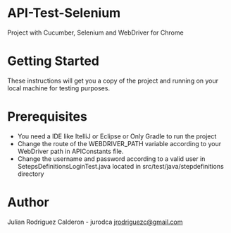 # API-Test-Selenium
Project with Cucumber, Selenium and WebDriver for Chrome

# Getting Started
These instructions will get you a copy of the project and running on your local machine for testing purposes.

# Prerequisites
- You need a IDE like ItelliJ or Eclipse or Only Gradle to run the project
- Change the route of the WEBDRIVER_PATH variable according to your WebDriver path in APIConstants file. 
- Change the username and password according to a valid user in SetepsDefinitionsLoginTest.java located in src/test/java/stepdefinitions directory

# Author
Julian Rodriguez Calderon - jurodca <jrodriguezc@gmail.com>
